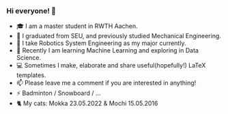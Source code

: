 ### Hi everyone! 👋

- 🎓 I am a master student in RWTH Aachen.
- :school: I graduated from SEU, and previously studied Mechanical Engineering. 
- :school_satchel:  I take Robotics System Engineering as my major currently.         
- :book: Recently I am learning Machine Learning and exploring in Data Science.
- :computer: Sometimes I make, elaborate and share useful(hopefully!) LaTeX templates.
- 📫 Please leave me a comment if you are interested in anything!
- ⚡ Badminton / Snowboard / ...
- :cat2: My cats:  Mokka 23.05.2022 & Mochi 15.05.2016
